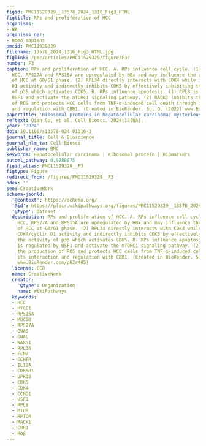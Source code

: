 ```yaml
---
figid: PMC11529329__13578_2024_1316_Fig3_HTML
figtitle: RPs and proliferation of HCC
organisms:
- NA
organisms_ner:
- Homo sapiens
pmcid: PMC11529329
filename: 13578_2024_1316_Fig3_HTML.jpg
figlink: /pmc/articles/PMC11529329/figure/F3/
number: F3
caption: RPs and proliferation of HCC. A. RPs influence cell cycle. (1) In HBV-induced
  HCC, RPS27A and RPS15A are upregulated by HBx and may influence the progression
  of HCC at G0/G1 phase. (2) RPL34 directly interacts with CDK4 while inhibiting CDK4/cyclin
  D1 activity and indirectly inhibits CDK5 by effectively inhibiting the activity
  of p35 which activates CDK5. B. RPs influence apoptosis. (1) RPL8 is regulated by
  USF1 and activate the mTORC1 signaling pathway. (2) RACK1 inhibits the production
  of ROS and protects HCC cells from TNF-α-induced cell death through its interaction
  and regulation with CBR1. (Created in BioRender. Su, Q. (2022) www.BioRender.com/p62r405)
papertitle: 'Ribosomal proteins in hepatocellular carcinoma: mysterious but promising'
reftext: Qian Su, et al. Cell Biosci. 2024;14(NA).
year: '2024'
doi: 10.1186/s13578-024-01316-3
journal_title: Cell & Bioscience
journal_nlm_ta: Cell Biosci
publisher_name: BMC
keywords: Hepatocellular carcinoma | Ribosomal protein | Biomarkers
automl_pathway: 0.9280875
figid_alias: PMC11529329__F3
figtype: Figure
redirect_from: /figures/PMC11529329__F3
ndex: ''
seo: CreativeWork
schema-jsonld:
  '@context': https://schema.org/
  '@id': https://pfocr.wikipathways.org/figures/PMC11529329__13578_2024_1316_Fig3_HTML.html
  '@type': Dataset
  description: RPs and proliferation of HCC. A. RPs influence cell cycle. (1) In HBV-induced
    HCC, RPS27A and RPS15A are upregulated by HBx and may influence the progression
    of HCC at G0/G1 phase. (2) RPL34 directly interacts with CDK4 while inhibiting
    CDK4/cyclin D1 activity and indirectly inhibits CDK5 by effectively inhibiting
    the activity of p35 which activates CDK5. B. RPs influence apoptosis. (1) RPL8
    is regulated by USF1 and activate the mTORC1 signaling pathway. (2) RACK1 inhibits
    the production of ROS and protects HCC cells from TNF-α-induced cell death through
    its interaction and regulation with CBR1. (Created in BioRender. Su, Q. (2022)
    www.BioRender.com/p62r405)
  license: CC0
  name: CreativeWork
  creator:
    '@type': Organization
    name: WikiPathways
  keywords:
  - HCC
  - HYCC1
  - RPS15A
  - MUC5B
  - RPS27A
  - GNAS
  - GNAL
  - WARS1
  - RPL34
  - FCN2
  - GCHFR
  - IL12A
  - CDK5R1
  - UPK3B
  - CDK5
  - CDK4
  - CCND1
  - USF1
  - RPL8
  - MTOR
  - RPTOR
  - RACK1
  - CBR1
  - ROS
---
```

